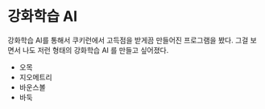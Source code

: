# 강화학습 AI
 강화학습 AI를 통해서 쿠키런에서 고득점을 받게끔 만들어진 프로그램을 봤다.
 그걸 보면서 나도 저런 형태의 강화학습 AI 를 만들고 싶어졌다.
 
 * 오목
 * 지오메트리
 * 바운스볼
 * 바둑
 
 
